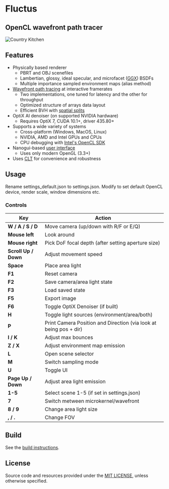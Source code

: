 Fluctus
====================

OpenCL wavefront path tracer
--------------

![Country Kitchen](gallery/kitchen2.png)

## Features
- Physically based renderer
    - PBRT and OBJ scenefiles
    - Lambertian, glossy, ideal specular, and microfacet ([GGX][ggx]) BSDFs
    - Multiple importance sampled environment maps (alias method)
- [Wavefront path tracing][wavefront] at interactive framerates
    - Two implementations, one tuned for latency and the other for throughput
    - Optimized structure of arrays data layout
    - Efficient BVH with [spatial splits][sbvh]
- OptiX AI denoiser (on supported NVIDIA hardware)
    - Requires OptiX 7, CUDA 10.1+, driver 435.80+
- Supports a wide variety of systems
    - Cross-platform (Windows, MacOS, Linux)
    - NVIDIA, AMD and Intel GPUs and CPUs
    - CPU debugging with [Intel's OpenCL SDK][intel_ocl]
- Nanogui-based [user interface](gallery/user_interface.png)
    - Uses only modern OpenGL (3.3+)
- Uses [CLT][clt] for convenience and robustness
	


## Usage

Rename settings_default.json to settings.json. Modify to set default OpenCL device, render scale, window dimensions etc.

### Controls

| Key                     | Action                                                                                |
|-------------------------|---------------------------------------------------------------------------------------|
| **W / A / S / D**       | Move camera (up/down with R/F or E/Q)                                                 |
| **Mouse left**          | Look around                                                                           |
| **Mouse right**         | Pick DoF focal depth (after setting aperture size)                                    |
| **Scroll Up / Down**    | Adjust movement speed                                                                 |
| **Space**               | Place area light                                                                      |
| **F1**                  | Reset camera                                                                          |
| **F2**                  | Save camera/area light state                                                          |
| **F3**                  | Load saved state                                                                      |
| **F5**                  | Export image                                                                          |
| **F6**                  | Toggle OptiX Denoiser (if built)                                                      |
| **H**                   | Toggle light sources (environment/area/both)                                          |
| **P**                   | Print Camera Position and Direction (via look at being pos + dir)                     |
| **I / K**               | Adjust max bounces                                                                    |
| **Z / X**               | Adjust environment map emission                                                       |
| **L**                   | Open scene selector                                                                   |
| **M**                   | Switch sampling mode                                                                  |
| **U**                   | Toggle UI                                                                             |
| **Page Up / Down**      | Adjust area light emission                                                            |
| **1-5**                 | Select scene 1-5 (if set in settings.json)                                            |
| **7**                   | Switch metween microkernel/wavefront                                                  |
| **8 / 9**               | Change area light size                                                                |
| **, / .**               | Change FOV                                                                            |

## Build

See the [build instructions](./BUILDING.md).

## License

Source code and resources provided under the [MIT LICENSE](./LICENSE.md), unless otherwise specified.


[intel_ocl]: https://software.intel.com/intel-opencl
[wavefront]: http://research.nvidia.com/publication/megakernels-considered-harmful-wavefront-path-tracing-gpus
[sbvh]: https://www.nvidia.com/docs/IO/77714/sbvh.pdf
[ggx]: https://doi.org/10.2312/EGWR/EGSR07/195-206
[clt]: https://github.com/harskish/CLT
